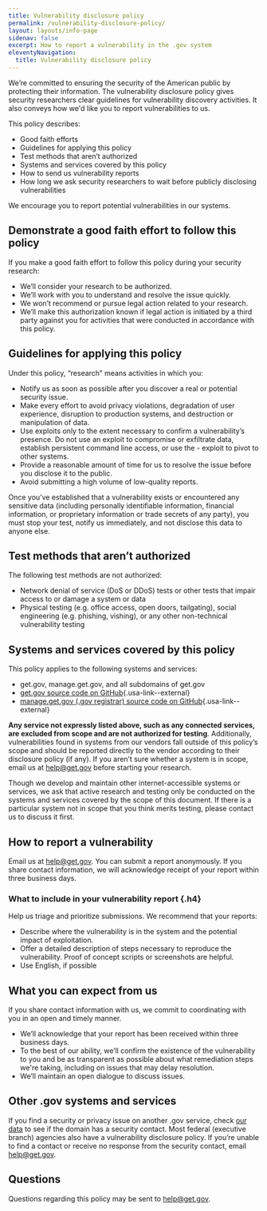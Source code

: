 ```yaml
---
title: Vulnerability disclosure policy
permalink: /vulnerability-disclosure-policy/
layout: layouts/info-page
sidenav: false
excerpt: How to report a vulnerability in the .gov system
eleventyNavigation:
  title: Vulnerability disclosure policy
---
```

  

We’re committed to ensuring the security of the American public by protecting their information. The vulnerability disclosure policy gives security researchers clear guidelines for vulnerability discovery activities. It also conveys how we'd like you to report vulnerabilities to us.

This policy describes:

- Good faith efforts 
- Guidelines for applying this policy
- Test methods that aren’t authorized
- Systems and services covered by this policy
- How to send us vulnerability reports
- How long we ask security researchers to wait before publicly disclosing vulnerabilities

We encourage you to report potential vulnerabilities in our systems.

## Demonstrate a good faith effort to follow this policy

If you make a good faith effort to follow this policy during your security research:

- We’ll consider your research to be authorized.
- We’ll work with you to understand and resolve the issue quickly. 
- We won’t recommend or pursue legal action related to your research. 
- We’ll make this authorization known if legal action is initiated by a third party against you for activities that were conducted in accordance with this policy.

## Guidelines for applying this policy

Under this policy, “research” means activities in which you:

- Notify us as soon as possible after you discover a real or potential security issue.
- Make every effort to avoid privacy violations, degradation of user experience, disruption to production systems, and destruction or manipulation of data.
- Use exploits only to the extent necessary to confirm a vulnerability’s presence. Do not use an exploit to compromise or exfiltrate data, establish persistent command line access, or use the - exploit to pivot to other systems.
- Provide a reasonable amount of time for us to resolve the issue before you disclose it to the public.
- Avoid submitting a high volume of low-quality reports.

Once you’ve established that a vulnerability exists or encountered any sensitive data (including personally identifiable information, financial information, or proprietary information or trade secrets of any party), you must stop your test, notify us immediately, and not disclose this data to anyone else.

## Test methods that aren’t authorized

The following test methods are not authorized:

- Network denial of service (DoS or DDoS) tests or other tests that impair access to or damage a system or data
- Physical testing (e.g. office access, open doors, tailgating), social engineering (e.g. phishing, vishing), or any other non-technical vulnerability testing

## Systems and services covered by this policy

This policy applies to the following systems and services:
- get.gov, manage.get.gov, and all subdomains of get.gov
- [get.gov source code on GitHub](https://github.com/cisagov/get.gov){.usa-link--external}
- [manage.get.gov (.gov registrar) source code on GitHub](https://github.com/cisagov/manage.get.gov){.usa-link--external}

**Any service not expressly listed above, such as any connected services, are excluded from scope and are not authorized for testing**. Additionally, vulnerabilities found in systems from our vendors fall outside of this policy’s scope and should be reported directly to the vendor according to their disclosure policy (if any). If you aren’t sure whether a system is in scope, email us at <help@get.gov> before starting your research.

Though we develop and maintain other internet-accessible systems or services, we ask that active research and testing only be conducted on the systems and services covered by the scope of this document. If there is a particular system not in scope that you think merits testing, please contact us to discuss it first.

## How to report a vulnerability

Email us at <help@get.gov>. You can submit a report anonymously. If you share contact information, we will acknowledge receipt of your report within three business days.

### What to include in your vulnerability report {.h4}

Help us triage and prioritize submissions. We recommend that your reports:

- Describe where the vulnerability is in the system and the potential impact of exploitation.
- Offer a detailed description of steps necessary to reproduce the vulnerability. Proof of concept scripts or screenshots are helpful.
- Use English, if possible
  
## What you can expect from us

If you share contact information with us, we commit to coordinating with you in an open and timely manner.

- We’ll acknowledge that your report has been received within three business days.
- To the best of our ability, we’ll confirm the existence of the vulnerability to you and be as transparent as possible about what remediation steps we're taking, including on issues that may delay resolution.
- We’ll maintain an open dialogue to discuss issues.

## Other .gov systems and services

If you find a security or privacy issue on another .gov service, check [our data](../about/data/) to see if the domain has a security contact. Most federal (executive branch) agencies also have a vulnerability disclosure policy. If you’re unable to find a contact or receive no response from the security contact, email <help@get.gov>.

## Questions

Questions regarding this policy may be sent to <help@get.gov>.



